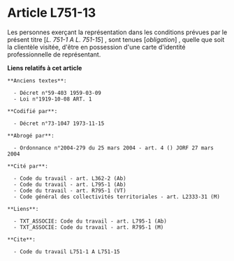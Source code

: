 # Article L751-13

Les personnes exerçant la représentation dans les conditions prévues par le présent titre [*L. 751-1 A L. 751-15*] , sont
tenues [*obligation*] , quelle que soit la clientèle visitée, d'être en possession d'une carte d'identité professionnelle de
représentant.

**Liens relatifs à cet article**

	**Anciens textes**:

	  - Décret n°59-403 1959-03-09
	  - Loi n°1919-10-08 ART. 1

	**Codifié par**:

	  - Décret n°73-1047 1973-11-15

	**Abrogé par**:

	  - Ordonnance n°2004-279 du 25 mars 2004 - art. 4 () JORF 27 mars 2004

	**Cité par**:

	  - Code du travail - art. L362-2 (Ab)
	  - Code du travail - art. L795-1 (Ab)
	  - Code du travail - art. R795-1 (VT)
	  - Code général des collectivités territoriales - art. L2333-31 (M)

	**Liens**:

	  - TXT_ASSOCIE: Code du travail - art. L795-1 (Ab)
	  - TXT_ASSOCIE: Code du travail - art. R795-1 (M)

	**Cite**:

	  - Code du travail L751-1 A L751-15
